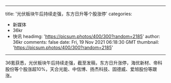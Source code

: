 
---
title: '光伏板块午后持续走强，东方日升等个股涨停'
categories: 
 - 新媒体
 - 36kr
 - 快讯
headimg: 'https://picsum.photos/400/300?random=2185'
author: 36kr
comments: false
date: Fri, 19 Nov 2021 06:18:30 GMT
thumbnail: 'https://picsum.photos/400/300?random=2185'
---

<div>   
36氪获悉，光伏板块午后持续走强，截至发稿，东方日升涨停，海优新材、帝科股份等个股涨超10%，天合光能、中信博、扬杰科技、固德威、爱旭股份等跟涨。  
</div>
            